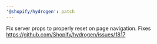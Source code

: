 ```yaml
---
'@shopify/hydrogen': patch
---
```


Fix server props to properly reset on page navigation. Fixes https://github.com/Shopify/hydrogen/issues/1817
